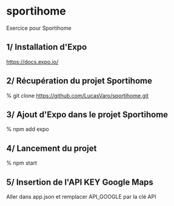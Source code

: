 # sportihome
Exercice pour Sportihome
## 1/ Installation d'Expo
https://docs.expo.io/
## 2/ Récupération du projet Sportihome
% git clone https://github.com/LucasVaro/sportihome.git
## 3/ Ajout d'Expo dans le projet Sportihome
% npm add expo
## 4/ Lancement du projet
% npm start
## 5/ Insertion de l'API KEY Google Maps
Aller dans app.json et remplacer API_GOOGLE par la clé API
